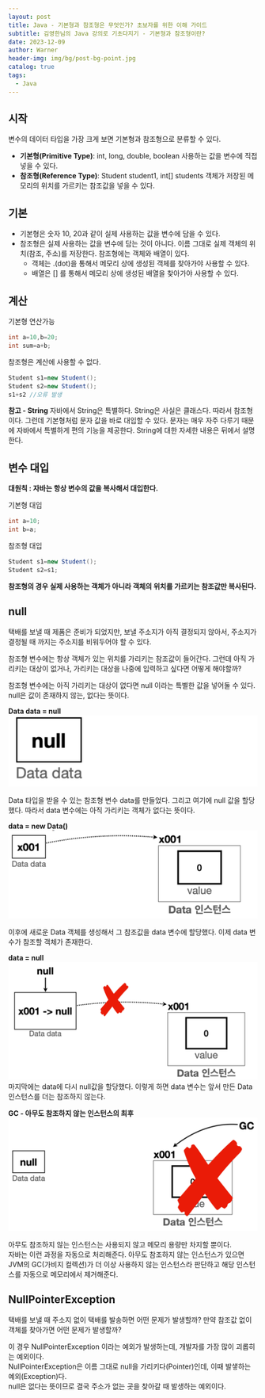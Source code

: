 ```yaml
---
layout: post
title: Java - 기본형과 참조형은 무엇인가? 초보자를 위한 이해 가이드
subtitle: 김영한님의 Java 강의로 기초다지기 - 기본형과 참조형이란?
date: 2023-12-09
author: Warner
header-img: img/bg/post-bg-point.jpg
catalog: true
tags:
  - Java
---
```


## 시작

변수의 데이터 타입을 가장 크게 보면 기본형과 참조형으로 분류할 수 있다.

- **기본형(Primitive Type)**: int, long, double, boolean 사용하는 값을 변수에 직접넣을 수 있다.
- **참조형(Reference Type)**: Student student1, int[] students 객체가 저장된 메모리의 위치를 가르키는 참조값을 넣을 수 있다.

## 기본

- 기본형은 숫자 10, 20과 같이 실제 사용하는 값을 변수에 담을 수 있다.
- 참조형은 실제 사용하는 값을 변수에 담는 것이 아니다. 이름 그대로 실제 객체의 위치(참조, 주소)를 저장한다. 참조형에는 객체와 배열이 있다.
    - 객체는 .(dot)을 통해서 메모리 상에 생성된 객체를 찾아가야 사용할 수 있다.
    - 배열은 [] 를 통해서 메모리 상에 생성된 배열을 찾아가야 사용할 수 있다.

## 계산

기본형 연산가능

~~~java
int a=10,b=20;
int sum=a+b;
~~~

참조형은 계산에 사용할 수 없다.

~~~java
Student s1=new Student();
Student s2=new Student();
s1+s2 //오류 발생
~~~

**참고 - String**
자바에서 String은 특별하다. String은 사실은 클래스다. 따라서 참조형이다. 그런데 기본형처럼 문자 값을 바로 대입할 수 있다.
문자는 매우 자주 다루기 때문에 자바에서 특별하게 편의 기능을 제공한다. String에 대한 자세한 내용은 뒤에서 설명한다.

## 변수 대입

**대원칙 : 자바는 항상 변수의 값을 복사해서 대입한다.**

기본형 대입

~~~java
int a=10;
int b=a;
~~~

참조형 대입

~~~java
Student s1=new Student();
Student s2=s1;
~~~

**참조형의 경우 실제 사용하는 객체가 아니라 객체의 위치를 가르키는 참조값만 복사된다.**

## null

택배를 보낼 때 제품은 준비가 되었지만, 보낼 주소지가 아직 결정되지 않아서, 주소지가 결정될 때 까지는 주소지를 비워두어야 할 수 있다.

참조형 변수에는 항상 객체가 있는 위치를 가리키는 참조값이 들어간다. 그런데 아직 가리키는 대상이 없거나, 가리키는 대상을 나중에 입력하고 싶다면 어떻게 해야할까?

참조형 변수에는 아직 가리키는 대상이 없다면 null 이라는 특별한 값을 넣어둘 수 있다. null은 값이 존재하지 않는, 없다는 뜻이다.

**Data data = null**
![null1.png](/img/post/2023-12-09/null1.png)

Data 타입을 받을 수 있는 참조형 변수 data를 만들었다. 그리고 여기에 null 값을 할당했다. 따라서 data 변수에는 아직 가리키는 객체가 없다는 뜻이다.

**data = new Data()**
![null2.png](/img/post/2023-12-09/null2.png)

이후에 새로운 Data 객체를 생성해서 그 참조값을 data 변수에 할당했다. 이제 data 변수가 참조할 객체가 존재한다.

**data = null**
![null3.png](/img/post/2023-12-09/null3.png)
마지막에는 data에 다시 null값을 할당했다. 이렇게 하면 data 변수는 앞서 만든 Data 인스턴스를 더는 참조하지 않는다.

**GC - 아무도 참조하지 않는 인스턴스의 최후**
![null4.png](/img/post/2023-12-09/null4.png)

아무도 참조하지 않는 인스턴스는 사용되지 않고 메모리 용량만 차지할 뿐이다.\
자바는 이런 과정을 자동으로 처리해준다. 아무도 참조하지 않는 인스턴스가 있으면 JVM의 GC(가비지 컬렉션)가 더 이상 사용하지 않는 인스턴스라 판단하고 해당 인스턴스를 자동으로 메모리에서 제거해준다.

## NullPointerException
택배를 보낼 때 주소지 없이 택배를 발송하면 어떤 문제가 발생할까? 만약 참조값 없이 객체를 찾아가면 어떤 문제가 발생할까?

이 경우 NullPointerException 이라는 예외가 발생하는데, 개발자를 가장 많이 괴롭히는 예외이다.\
NullPointerException은 이름 그대로 null을 가리키다(Pointer)인데, 이때 발샣하는 예외(Exception)다.\
null은 없다는 뜻이므로 결국 주소가 없는 곳을 찾아갈 때 발생하는 예외이다.


